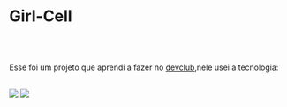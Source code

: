    <h1>Girl-Cell</h1>
    <br>
    <br>
   <p>Esse foi um projeto que aprendi a fazer no <a href="https://rodolfomori.com/devclub">devclub</a>,nele usei a tecnologia:</p>
   <br>
   <img src="https://img.shields.io/badge/HTML5-E34F26?style=for-the-badge&logo=html5&logoColor=white">
   <img src="https://img.shields.io/badge/CSS3-1572B6?style=for-the-badge&logo=css3&logoColor=white">
